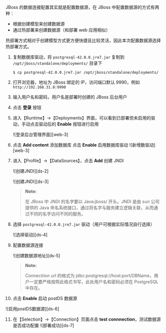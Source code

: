 
JBoss 的数据连接配置其实就是配置数据源，在 JBoss 中配置数据源的方式有两种：
- 根据创建模型来创建数据源
- 通过热部署来创建数据源（和部署 web 应用相似）

热部署方式相对于创建模型方式更方便快捷且比较灵活，因此本次配置数据源选择热部署方式。

1. 复制数据库驱动，将 `postgresql-42.0.0.jre7.jar` 复制到 `/opt/jboss/standalone/deployments/` 目录下

    ```lang-javascript
    $ cp postgresql-42.0.0.jre7.jar /opt/jboss/standalone/deployments/
    ```

2. 打开浏览器，地址为 JBoss 绑定的 IP，访问端口默认 9990，例如 `http://192.168.31.8:9990`

3. 输入用户名和密码，用户名是部署时创建的 JBoss 后台用户

4. 点击 **登录** 按钮

5. 进入【Runtime】->【Deployments】界面，可以看到已部署但未启用的驱动，手动点击驱动后的 **Enable** 按钮进行启用

   ![登录后台管理界面][web-3]

6. 点击 **Add content** 添加数据库 点击 **Enable** 启用数据库驱动
   ![新增数驱动][web-3]

7. 进入【Profile】->【DataSources】，点击 **Add** 创建 JNDI

   ![创建JNDI][ds-2]

   ![创建JNDI][ds-3]

    >**Note:**
    >
    >在 JBoss 中 JNDI 的名字要以 Java:jboss/ 开头。JNDI 是由 sun 公司提供的 Java 命名系统接口，通过将名字与服务建立逻辑关联，从而通过不同的名字访问不同的服务。

8. 选择 `postgresql-42.0.0.jre7.jar` 驱动（用户可根据实际情况自行选择）

   ![选择驱动][ds-4]

9. 配置数据源连接

   ![创建数据源地址][ds-5]

   > **Note:**
   >
   > Connectiion url 的格式为 jdbc:postgresql://host:port/DBName，用户一定要严格按照此格式书写，此处用户名和密码必须在 PostgreSQL 中存在。

10. 点击 **Enable** 启动 postDS 数据源

   ![启用postDS数据源][ds-6]

11. 在【Selection】->【Connection】页面点击 **test connnection**，测试数据源是否成功配置
   ![部署成功][ds-7]



[^_^]:
    本文使用的所有引用及链接
[web-3]:images/Manual/Webserverapp/Jboss/web-3.png
[ds-2]:images/Manual/Webserverapp/Jboss/ds-2.png
[ds-3]:images/Manual/Webserverapp/Jboss/ds-3.png
[ds-4]:images/Manual/Webserverapp/Jboss/ds-4.png
[ds-5]:images/Manual/Webserverapp/Jboss/ds-5.png
[ds-6]:images/Manual/Webserverapp/Jboss/ds-6.png
[ds-7]:images/Manual/Webserverapp/Jboss/ds-7.png
